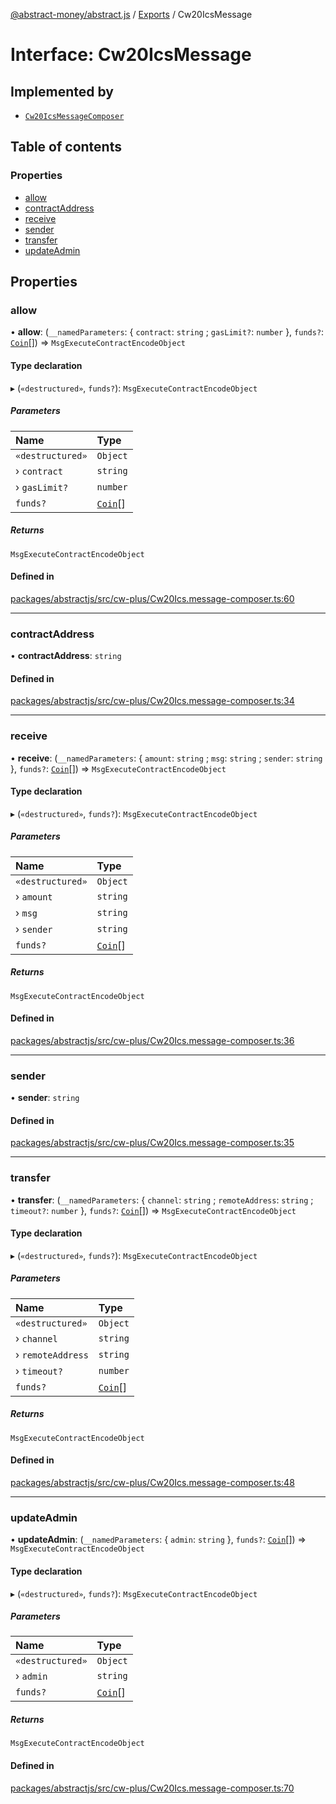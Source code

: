 [@abstract-money/abstract.js](../README.md) / [Exports](../modules.md) / Cw20IcsMessage

# Interface: Cw20IcsMessage

## Implemented by

- [`Cw20IcsMessageComposer`](../classes/Cw20IcsMessageComposer.md)

## Table of contents

### Properties

- [allow](Cw20IcsMessage.md#allow)
- [contractAddress](Cw20IcsMessage.md#contractaddress)
- [receive](Cw20IcsMessage.md#receive)
- [sender](Cw20IcsMessage.md#sender)
- [transfer](Cw20IcsMessage.md#transfer)
- [updateAdmin](Cw20IcsMessage.md#updateadmin)

## Properties

### allow

• **allow**: (`__namedParameters`: { `contract`: `string` ; `gasLimit?`: `number`  }, `funds?`: [`Coin`](Cw20IcsTypes.Coin.md)[]) => `MsgExecuteContractEncodeObject`

#### Type declaration

▸ (`«destructured»`, `funds?`): `MsgExecuteContractEncodeObject`

##### Parameters

| Name | Type |
| :------ | :------ |
| `«destructured»` | `Object` |
| › `contract` | `string` |
| › `gasLimit?` | `number` |
| `funds?` | [`Coin`](Cw20IcsTypes.Coin.md)[] |

##### Returns

`MsgExecuteContractEncodeObject`

#### Defined in

[packages/abstractjs/src/cw-plus/Cw20Ics.message-composer.ts:60](https://github.com/AbstractSDK/frontend/blob/07410073/packages/abstractjs/src/cw-plus/Cw20Ics.message-composer.ts#L60)

___

### contractAddress

• **contractAddress**: `string`

#### Defined in

[packages/abstractjs/src/cw-plus/Cw20Ics.message-composer.ts:34](https://github.com/AbstractSDK/frontend/blob/07410073/packages/abstractjs/src/cw-plus/Cw20Ics.message-composer.ts#L34)

___

### receive

• **receive**: (`__namedParameters`: { `amount`: `string` ; `msg`: `string` ; `sender`: `string`  }, `funds?`: [`Coin`](Cw20IcsTypes.Coin.md)[]) => `MsgExecuteContractEncodeObject`

#### Type declaration

▸ (`«destructured»`, `funds?`): `MsgExecuteContractEncodeObject`

##### Parameters

| Name | Type |
| :------ | :------ |
| `«destructured»` | `Object` |
| › `amount` | `string` |
| › `msg` | `string` |
| › `sender` | `string` |
| `funds?` | [`Coin`](Cw20IcsTypes.Coin.md)[] |

##### Returns

`MsgExecuteContractEncodeObject`

#### Defined in

[packages/abstractjs/src/cw-plus/Cw20Ics.message-composer.ts:36](https://github.com/AbstractSDK/frontend/blob/07410073/packages/abstractjs/src/cw-plus/Cw20Ics.message-composer.ts#L36)

___

### sender

• **sender**: `string`

#### Defined in

[packages/abstractjs/src/cw-plus/Cw20Ics.message-composer.ts:35](https://github.com/AbstractSDK/frontend/blob/07410073/packages/abstractjs/src/cw-plus/Cw20Ics.message-composer.ts#L35)

___

### transfer

• **transfer**: (`__namedParameters`: { `channel`: `string` ; `remoteAddress`: `string` ; `timeout?`: `number`  }, `funds?`: [`Coin`](Cw20IcsTypes.Coin.md)[]) => `MsgExecuteContractEncodeObject`

#### Type declaration

▸ (`«destructured»`, `funds?`): `MsgExecuteContractEncodeObject`

##### Parameters

| Name | Type |
| :------ | :------ |
| `«destructured»` | `Object` |
| › `channel` | `string` |
| › `remoteAddress` | `string` |
| › `timeout?` | `number` |
| `funds?` | [`Coin`](Cw20IcsTypes.Coin.md)[] |

##### Returns

`MsgExecuteContractEncodeObject`

#### Defined in

[packages/abstractjs/src/cw-plus/Cw20Ics.message-composer.ts:48](https://github.com/AbstractSDK/frontend/blob/07410073/packages/abstractjs/src/cw-plus/Cw20Ics.message-composer.ts#L48)

___

### updateAdmin

• **updateAdmin**: (`__namedParameters`: { `admin`: `string`  }, `funds?`: [`Coin`](Cw20IcsTypes.Coin.md)[]) => `MsgExecuteContractEncodeObject`

#### Type declaration

▸ (`«destructured»`, `funds?`): `MsgExecuteContractEncodeObject`

##### Parameters

| Name | Type |
| :------ | :------ |
| `«destructured»` | `Object` |
| › `admin` | `string` |
| `funds?` | [`Coin`](Cw20IcsTypes.Coin.md)[] |

##### Returns

`MsgExecuteContractEncodeObject`

#### Defined in

[packages/abstractjs/src/cw-plus/Cw20Ics.message-composer.ts:70](https://github.com/AbstractSDK/frontend/blob/07410073/packages/abstractjs/src/cw-plus/Cw20Ics.message-composer.ts#L70)
